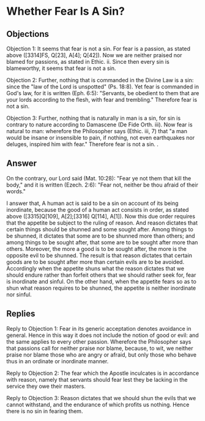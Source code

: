 # Whether Fear Is A Sin?

## Objections

Objection 1: It seems that fear is not a sin. For fear is a passion, as stated above ([3314]FS, Q[23], A[4]; Q[42]). Now we are neither praised nor blamed for passions, as stated in Ethic. ii. Since then every sin is blameworthy, it seems that fear is not a sin.

Objection 2: Further, nothing that is commanded in the Divine Law is a sin: since the "law of the Lord is unspotted" (Ps. 18:8). Yet fear is commanded in God's law, for it is written (Eph. 6:5): "Servants, be obedient to them that are your lords according to the flesh, with fear and trembling." Therefore fear is not a sin.

Objection 3: Further, nothing that is naturally in man is a sin, for sin is contrary to nature according to Damascene (De Fide Orth. iii). Now fear is natural to man: wherefore the Philosopher says (Ethic. iii, 7) that "a man would be insane or insensible to pain, if nothing, not even earthquakes nor deluges, inspired him with fear." Therefore fear is not a sin. .

## Answer

On the contrary, our Lord said (Mat. 10:28): "Fear ye not them that kill the body," and it is written (Ezech. 2:6): "Fear not, neither be thou afraid of their words."

I answer that, A human act is said to be a sin on account of its being inordinate, because the good of a human act consists in order, as stated above ([3315]Q[109], A[2];[3316] Q[114], A[1]). Now this due order requires that the appetite be subject to the ruling of reason. And reason dictates that certain things should be shunned and some sought after. Among things to be shunned, it dictates that some are to be shunned more than others; and among things to be sought after, that some are to be sought after more than others. Moreover, the more a good is to be sought after, the more is the opposite evil to be shunned. The result is that reason dictates that certain goods are to be sought after more than certain evils are to be avoided. Accordingly when the appetite shuns what the reason dictates that we should endure rather than forfeit others that we should rather seek for, fear is inordinate and sinful. On the other hand, when the appetite fears so as to shun what reason requires to be shunned, the appetite is neither inordinate nor sinful.

## Replies

Reply to Objection 1: Fear in its generic acceptation denotes avoidance in general. Hence in this way it does not include the notion of good or evil: and the same applies to every other passion. Wherefore the Philosopher says that passions call for neither praise nor blame, because, to wit, we neither praise nor blame those who are angry or afraid, but only those who behave thus in an ordinate or inordinate manner.

Reply to Objection 2: The fear which the Apostle inculcates is in accordance with reason, namely that servants should fear lest they be lacking in the service they owe their masters.

Reply to Objection 3: Reason dictates that we should shun the evils that we cannot withstand, and the endurance of which profits us nothing. Hence there is no sin in fearing them.